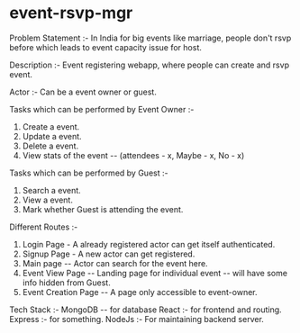 # event-rsvp-mgr

Problem Statement :- In India for big events like marriage, people don't rsvp before which leads to event capacity issue for host.

Description :- Event registering webapp, where people can create and rsvp event.

Actor :- Can be a event owner or guest.

Tasks which can be performed by Event Owner :-
1) Create a event.
2) Update a event.
3) Delete a event.
5) View stats of the event -- (attendees - x, Maybe - x, No - x)

Tasks which can be performed by Guest :-
1) Search a event.
2) View a event.
3) Mark whether Guest is attending the event.

Different Routes :- 
1) Login Page - A already registered actor can get itself authenticated.
2) Signup Page - A new actor can get registered.
3) Main page -- Actor can search for the event here.
4) Event View Page -- Landing page for individual event -- will have some info hidden from Guest.
5) Event Creation Page -- A page only accessible to event-owner.


Tech Stack :- MongoDB -- for database
React :- for frontend and routing.
Express :- for something.
NodeJs :- For maintaining backend server.

